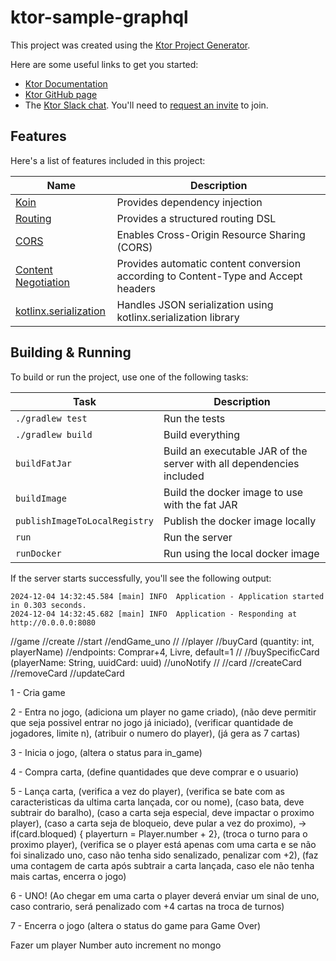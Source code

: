 # ktor-sample-graphql

This project was created using the [Ktor Project Generator](https://start.ktor.io).

Here are some useful links to get you started:

- [Ktor Documentation](https://ktor.io/docs/home.html)
- [Ktor GitHub page](https://github.com/ktorio/ktor)
- The [Ktor Slack chat](https://app.slack.com/client/T09229ZC6/C0A974TJ9). You'll need
  to [request an invite](https://surveys.jetbrains.com/s3/kotlin-slack-sign-up) to join.

## Features

Here's a list of features included in this project:

| Name                                                                   | Description                                                                        |
| ------------------------------------------------------------------------|------------------------------------------------------------------------------------ |
| [Koin](https://start.ktor.io/p/koin)                                   | Provides dependency injection                                                      |
| [Routing](https://start.ktor.io/p/routing)                             | Provides a structured routing DSL                                                  |
| [CORS](https://start.ktor.io/p/cors)                                   | Enables Cross-Origin Resource Sharing (CORS)                                       |
| [Content Negotiation](https://start.ktor.io/p/content-negotiation)     | Provides automatic content conversion according to Content-Type and Accept headers |
| [kotlinx.serialization](https://start.ktor.io/p/kotlinx-serialization) | Handles JSON serialization using kotlinx.serialization library                     |

## Building & Running

To build or run the project, use one of the following tasks:

| Task                          | Description                                                          |
| -------------------------------|---------------------------------------------------------------------- |
| `./gradlew test`              | Run the tests                                                        |
| `./gradlew build`             | Build everything                                                     |
| `buildFatJar`                 | Build an executable JAR of the server with all dependencies included |
| `buildImage`                  | Build the docker image to use with the fat JAR                       |
| `publishImageToLocalRegistry` | Publish the docker image locally                                     |
| `run`                         | Run the server                                                       |
| `runDocker`                   | Run using the local docker image                                     |

If the server starts successfully, you'll see the following output:

```
2024-12-04 14:32:45.584 [main] INFO  Application - Application started in 0.303 seconds.
2024-12-04 14:32:45.682 [main] INFO  Application - Responding at http://0.0.0.0:8080
```
//game
//create
//start
//endGame_uno
//
//player
//buyCard (quantity: int, playerName)
//endpoints: Comprar+4, Livre, default=1
//
//buySpecificCard (playerName: String, uuidCard: uuid)
//unoNotify
//
//card
//createCard
//removeCard
//updateCard


1 - Cria game

2 - Entra no jogo,
(adiciona um player no game criado),
(não deve permitir que seja possivel entrar no jogo já iniciado),
(verificar quantidade de jogadores, limite n),
(atribuir o numero do player),
(já gera as 7 cartas)

3 - Inicia o jogo, (altera o status para in_game)

4 - Compra carta, (define quantidades que deve comprar e o usuario)

5 - Lança carta,
(verifica a vez do player),
(verifica se bate com as caracteristicas da ultima carta lançada, cor ou nome),
(caso bata, deve subtrair do baralho),
(caso a carta seja especial, deve impactar o proximo player),
(caso a carta seja de bloqueio, deve pular a vez do proximo), -> if(card.bloqued) { playerturn = Player.number + 2},
(troca o turno para o proximo player),
(verifica se o player está apenas com uma carta e se não foi sinalizado uno, caso não tenha sido senalizado, penalizar com +2),
(faz uma contagem de carta após subtrair a carta lançada, caso ele não tenha mais cartas, encerra o jogo)

6 - UNO! (Ao chegar em uma carta o player deverá enviar um sinal de uno, caso contrario, será penalizado com +4 cartas na troca de turnos)

7 - Encerra o jogo (altera o status do game para Game Over)

Fazer um player Number auto increment no mongo
